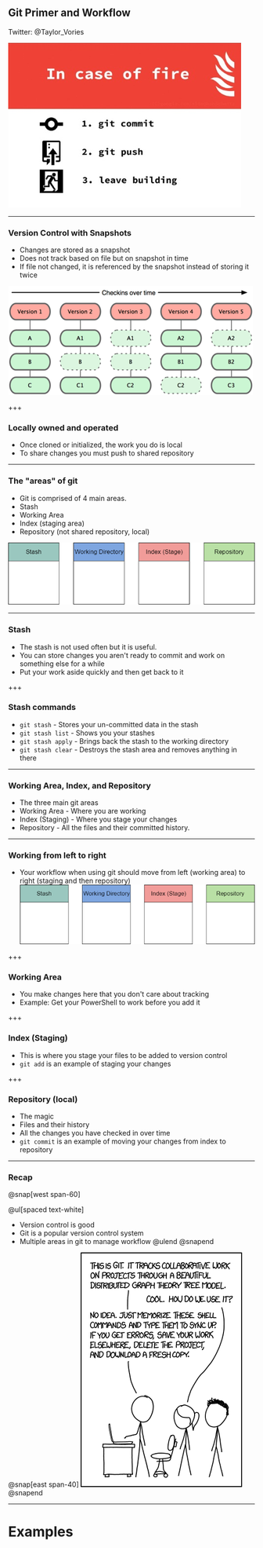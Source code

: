 ## Git Primer and Workflow
Twitter: @Taylor_Vories

![](assets/img/slide1.jpeg)

---

### Version Control with Snapshots

- Changes are stored as a snapshot
- Does not track based on file but on snapshot in time
- If file not changed, it is referenced by the snapshot instead of storing it twice


![](assets/img/git_snapshot.png)

+++

### Locally owned and operated

- Once cloned or initialized, the work you do is local
- To share changes you must push to shared repository

---

### The "areas" of git

- Git is comprised of 4 main areas.
- Stash
- Working Area
- Index (staging area)
- Repository (not shared repository, local)

![](assets/img/git.png)

---

### Stash

- The stash is not used often but it is useful.
- You can store changes you aren't ready to commit and work on something else for a while
- Put your work aside quickly and then get back to it

+++

### Stash commands

- `git stash` - Stores your un-committed data in the stash
- `git stash list` - Shows you your stashes
- `git stash apply` - Brings back the stash to the working directory
- `git stash clear` - Destroys the stash area and removes anything in there

---

### Working Area, Index, and Repository

- The three main git areas
- Working Area - Where you are working
- Index (Staging) - Where you stage your changes
- Repository - All the files and their committed history.

---

### Working from left to right

- Your workflow when using git should move from left (working area) to right (staging and then repository)
![](assets/img/git.png)

+++

### Working Area

- You make changes here that you don't care about tracking
- Example: Get your PowerShell to work before you add it

+++

### Index (Staging)

- This is where you stage your files to be added to version control
- `git add` is an example of staging your changes

+++

### Repository (local)

- The magic
- Files and their history
- All the changes you have checked in over time
- `git commit` is an example of moving your changes from index to repository

---

### Recap

@snap[west span-60]

@ul[spaced text-white]
- Version control is good
- Git is a popular version control system
- Multiple areas in git to manage workflow
@ulend
@snapend

@snap[east span-40]
![](assets/img/gitkcd.png)
@snapend


---

# Examples
